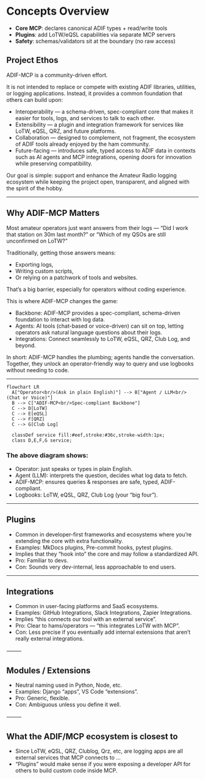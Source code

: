 # Concepts Overview

- **Core MCP**: declares canonical ADIF types + read/write tools
- **Plugins**: add LoTW/eQSL capabilities via separate MCP servers
- **Safety**: schemas/validators sit at the boundary (no raw access)


## Project Ethos

ADIF-MCP is a community-driven effort.

It is not intended to replace or compete with existing ADIF libraries, utilities, or logging applications. Instead, it provides a common foundation that others can build upon:
- Interoperability — a schema-driven, spec-compliant core that makes it easier for tools, logs, and services to talk to each other.
- Extensibility — a plugin and integration framework for services like LoTW, eQSL, QRZ, and future platforms.
- Collaboration — designed to complement, not fragment, the ecosystem of ADIF tools already enjoyed by the ham community.
- Future-facing — introduces safe, typed access to ADIF data in contexts such as AI agents and MCP integrations, opening doors for innovation while preserving compatibility.

Our goal is simple: support and enhance the Amateur Radio logging ecosystem while keeping the project open, transparent, and aligned with the spirit of the hobby.

---

## Why ADIF-MCP Matters

Most amateur operators just want answers from their logs — “Did I work that station on 30m last month?” or “Which of my QSOs are still unconfirmed on LoTW?”

Traditionally, getting those answers means:
- Exporting logs,
- Writing custom scripts,
- Or relying on a patchwork of tools and websites.

That’s a big barrier, especially for operators without coding experience.

This is where ADIF-MCP changes the game:
- Backbone: ADIF-MCP provides a spec-compliant, schema-driven foundation to interact with log data.
- Agents: AI tools (chat-based or voice-driven) can sit on top, letting operators ask natural language questions about their logs.
- Integrations: Connect seamlessly to LoTW, eQSL, QRZ, Club Log, and beyond.

In short: ADIF-MCP handles the plumbing; agents handle the conversation.
Together, they unlock an operator-friendly way to query and use logbooks without needing to code.

---

```mermaid
flowchart LR
  A["Operator<br/>(Ask in plain English)"] --> B["Agent / LLM<br/>(Chat or Voice)"]
  B --> C["ADIF-MCP<br/>Spec-compliant Backbone"]
  C --> D[LoTW]
  C --> E[eQSL]
  C --> F[QRZ]
  C --> G[Club Log]

  classDef service fill:#eef,stroke:#36c,stroke-width:1px;
  class D,E,F,G service;
```


### The above diagram shows:
- Operator: just speaks or types in plain English.
- Agent (LLM): interprets the question, decides what log data to fetch.
- ADIF-MCP: ensures queries & responses are safe, typed, ADIF-compliant.
- Logbooks: LoTW, eQSL, QRZ, Club Log (your “big four”).

---

## Plugins
- Common in developer-first frameworks and ecosystems where you’re extending the core with extra functionality.
- Examples: MkDocs plugins, Pre-commit hooks, pytest plugins.
- Implies that they “hook into” the core and may follow a standardized API.
- Pro: Familiar to devs.
- Con: Sounds very dev-internal, less approachable to end users.

---

## Integrations
- Common in user-facing platforms and SaaS ecosystems.
- Examples: GitHub Integrations, Slack Integrations, Zapier Integrations.
- Implies “this connects our tool with an external service”.
- Pro: Clear to hams/operators — “this integrates LoTW with MCP”.
- Con: Less precise if you eventually add internal extensions that aren’t really external integrations.

⸻

## Modules / Extensions
- Neutral naming used in Python, Node, etc.
- Examples: Django “apps”, VS Code “extensions”.
- Pro: Generic, flexible.
- Con: Ambiguous unless you define it well.

⸻

## What the ADIF/MCP ecosystem is closest to
- Since LoTW, eQSL, QRZ, Clublog, Qrz, etc, are logging apps are all external services that MCP connects to ...
- “Plugins” would make sense if you were exposing a developer API for others to build custom code inside MCP.
